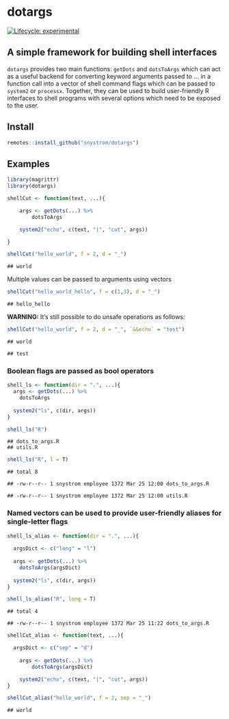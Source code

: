 dotargs
================

<!-- badges: start -->

[![Lifecycle:
experimental](https://img.shields.io/badge/lifecycle-experimental-orange.svg)](https://www.tidyverse.org/lifecycle/#experimental)
<!-- badges: end -->

## A simple framework for building shell interfaces

`dotargs` provides two main functions: `getDots` and `dotsToArgs` which
can act as a useful backend for converting keyword arguments passed to …
in a function call into a vector of shell command flags which can be
passed to `system2` or `processx`. Together, they can be used to build
user-friendly R interfaces to shell programs with several options which
need to be exposed to the user.

## Install

``` r
remotes::install_github("snystrom/dotargs")
```

## Examples

``` r
library(magrittr)
library(dotargs)

shellCut <- function(text, ...){

    args <- getDots(...) %>%
        dotsToArgs

    system2("echo", c(text, "|", "cut", args))

}
```

``` r
shellCut("hello_world", f = 2, d = "_") 
```

    ## world

Multiple values can be passed to arguments using vectors

``` r
shellCut("hello_world_hello", f = c(1,3), d = "_") 
```

    ## hello_hello

**WARNING:** It’s still possible to do unsafe operations as follows:

``` r
shellCut("hello_world", f = 2, d = "_", `&&echo` = "test")
```

    ## world

    ## test

### Boolean flags are passed as bool operators

``` r
shell_ls <- function(dir = ".", ...){
  args <- getDots(...) %>% 
    dotsToArgs
  
  system2("ls", c(dir, args))
}
```

``` r
shell_ls("R")
```

    ## dots_to_args.R
    ## utils.R

``` r
shell_ls("R", l = T)
```

    ## total 8

    ## -rw-r--r-- 1 snystrom employee 1372 Mar 25 12:00 dots_to_args.R

    ## -rw-r--r-- 1 snystrom employee 1372 Mar 25 12:00 utils.R

### Named vectors can be used to provide user-friendly aliases for single-letter flags

``` r
shell_ls_alias <- function(dir = ".", ...){
  
  argsDict <- c("long" = "l")
  
  args <- getDots(...) %>% 
    dotsToArgs(argsDict)
  
  system2("ls", c(dir, args))
}
```

``` r
shell_ls_alias("R", long = T)
```

    ## total 4

    ## -rw-r--r-- 1 snystrom employee 1372 Mar 25 11:22 dots_to_args.R

``` r
shellCut_alias <- function(text, ...){

  argsDict <- c("sep" = "d")
    
    args <- getDots(...) %>%
        dotsToArgs(argsDict)

    system2("echo", c(text, "|", "cut", args))
}
```

``` r
shellCut_alias("hello_world", f = 2, sep = "_") 
```

    ## world
